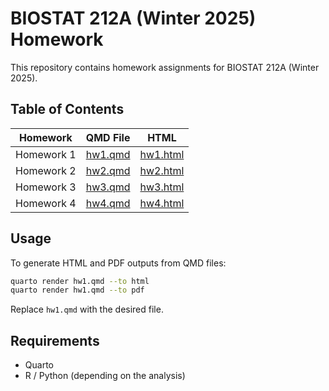 # BIOSTAT 212A (Winter 2025) Homework

This repository contains homework assignments for BIOSTAT 212A (Winter 2025).

## Table of Contents

| Homework | QMD File | HTML |
|------------------|--------------------------|----------------------------|
| Homework 1 | [hw1.qmd](./hw1/hw1.qmd) | [hw1.html](https://yuranshi.github.io/biostat-212a-homework/hw1/hw1.html) |
| Homework 2 | [hw2.qmd](./hw2/hw2.qmd) | [hw2.html](https://yuranshi.github.io/biostat-212a-homework/hw2/hw2.html) |
| Homework 3 | [hw3.qmd](./hw3/hw3.qmd) | [hw3.html](https://yuranshi.github.io/biostat-212a-homework/hw3/hw3.html) |
| Homework 4 | [hw4.qmd](./hw4/hw4.qmd) | [hw4.html](https://yuranshi.github.io/biostat-212a-homework/hw4/hw4.html) |

## Usage

To generate HTML and PDF outputs from QMD files:

``` sh
quarto render hw1.qmd --to html
quarto render hw1.qmd --to pdf
```

Replace `hw1.qmd` with the desired file.

## Requirements

-   Quarto
-   R / Python (depending on the analysis)
